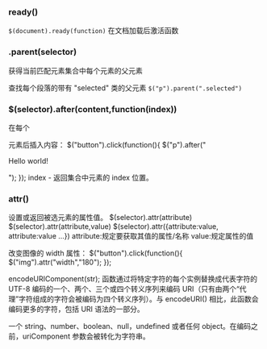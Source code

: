 ### ready()
`$(document).ready(function)`
在文档加载后激活函数

### .parent(selector)
获得当前匹配元素集合中每个元素的父元素


查找每个段落的带有 "selected" 类的父元素
`$("p").parent(".selected")`


### $(selector).after(content,function(index))
在每个 <p> 元素后插入内容：
$("button").click(function(){
    $("p").after("<p>Hello world!</p>");
});
index - 返回集合中元素的 index 位置。

### attr()
设置或返回被选元素的属性值。
$(selector).attr(attribute)
$(selector).attr(attribute,value)
$(selector).attr({attribute:value, attribute:value ...})
attribute:规定要获取其值的属性/名称
value:规定属性的值

改变图像的 width 属性：
$("button").click(function(){
  $("img").attr("width","180");
});

encodeURIComponent(str);
函数通过将特定字符的每个实例替换成代表字符的 UTF-8 编码的一个、两个、三个或四个转义序列来编码 URI（只有由两个“代理”字符组成的字符会被编码为四个转义序列）。与 encodeURI() 相比，此函数会编码更多的字符，包括 URI 语法的一部分。

一个 string、number、boolean、null，undefined 或者任何 object。在编码之前，uriComponent 参数会被转化为字符串。





